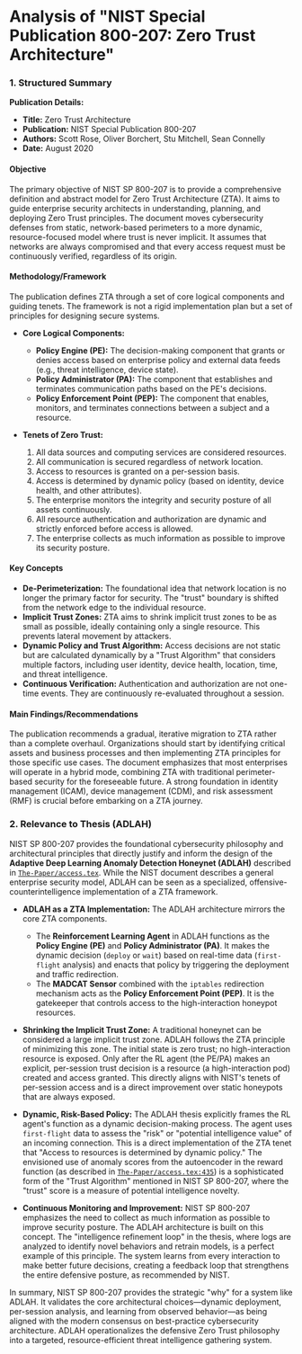 # Analysis of "NIST Special Publication 800-207: Zero Trust Architecture"

### 1. Structured Summary

**Publication Details:**
*   **Title:** Zero Trust Architecture
*   **Publication:** NIST Special Publication 800-207
*   **Authors:** Scott Rose, Oliver Borchert, Stu Mitchell, Sean Connelly
*   **Date:** August 2020

#### **Objective**
The primary objective of NIST SP 800-207 is to provide a comprehensive definition and abstract model for Zero Trust Architecture (ZTA). It aims to guide enterprise security architects in understanding, planning, and deploying Zero Trust principles. The document moves cybersecurity defenses from static, network-based perimeters to a more dynamic, resource-focused model where trust is never implicit. It assumes that networks are always compromised and that every access request must be continuously verified, regardless of its origin.

#### **Methodology/Framework**
The publication defines ZTA through a set of core logical components and guiding tenets. The framework is not a rigid implementation plan but a set of principles for designing secure systems.

*   **Core Logical Components:**
    *   **Policy Engine (PE):** The decision-making component that grants or denies access based on enterprise policy and external data feeds (e.g., threat intelligence, device state).
    *   **Policy Administrator (PA):** The component that establishes and terminates communication paths based on the PE's decisions.
    *   **Policy Enforcement Point (PEP):** The component that enables, monitors, and terminates connections between a subject and a resource.

*   **Tenets of Zero Trust:**
    1.  All data sources and computing services are considered resources.
    2.  All communication is secured regardless of network location.
    3.  Access to resources is granted on a per-session basis.
    4.  Access is determined by dynamic policy (based on identity, device health, and other attributes).
    5.  The enterprise monitors the integrity and security posture of all assets continuously.
    6.  All resource authentication and authorization are dynamic and strictly enforced before access is allowed.
    7.  The enterprise collects as much information as possible to improve its security posture.

#### **Key Concepts**
*   **De-Perimeterization:** The foundational idea that network location is no longer the primary factor for security. The "trust" boundary is shifted from the network edge to the individual resource.
*   **Implicit Trust Zones:** ZTA aims to shrink implicit trust zones to be as small as possible, ideally containing only a single resource. This prevents lateral movement by attackers.
*   **Dynamic Policy and Trust Algorithm:** Access decisions are not static but are calculated dynamically by a "Trust Algorithm" that considers multiple factors, including user identity, device health, location, time, and threat intelligence.
*   **Continuous Verification:** Authentication and authorization are not one-time events. They are continuously re-evaluated throughout a session.

#### **Main Findings/Recommendations**
The publication recommends a gradual, iterative migration to ZTA rather than a complete overhaul. Organizations should start by identifying critical assets and business processes and then implementing ZTA principles for those specific use cases. The document emphasizes that most enterprises will operate in a hybrid mode, combining ZTA with traditional perimeter-based security for the foreseeable future. A strong foundation in identity management (ICAM), device management (CDM), and risk assessment (RMF) is crucial before embarking on a ZTA journey.

### 2. Relevance to Thesis (ADLAH)

NIST SP 800-207 provides the foundational cybersecurity philosophy and architectural principles that directly justify and inform the design of the **Adaptive Deep Learning Anomaly Detection Honeynet (ADLAH)** described in [`The-Paper/access.tex`](The-Paper/access.tex). While the NIST document describes a general enterprise security model, ADLAH can be seen as a specialized, offensive-counterintelligence implementation of a ZTA framework.

*   **ADLAH as a ZTA Implementation:** The ADLAH architecture mirrors the core ZTA components.
    *   The **Reinforcement Learning Agent** in ADLAH functions as the **Policy Engine (PE)** and **Policy Administrator (PA)**. It makes the dynamic decision (`deploy` or `wait`) based on real-time data (`first-flight` analysis) and enacts that policy by triggering the deployment and traffic redirection.
    *   The **MADCAT Sensor** combined with the `iptables` redirection mechanism acts as the **Policy Enforcement Point (PEP)**. It is the gatekeeper that controls access to the high-interaction honeypot resources.

*   **Shrinking the Implicit Trust Zone:** A traditional honeynet can be considered a large implicit trust zone. ADLAH follows the ZTA principle of minimizing this zone. The initial state is zero trust; no high-interaction resource is exposed. Only after the RL agent (the PE/PA) makes an explicit, per-session trust decision is a resource (a high-interaction pod) created and access granted. This directly aligns with NIST's tenets of per-session access and is a direct improvement over static honeypots that are always exposed.

*   **Dynamic, Risk-Based Policy:** The ADLAH thesis explicitly frames the RL agent's function as a dynamic decision-making process. The agent uses `first-flight` data to assess the "risk" or "potential intelligence value" of an incoming connection. This is a direct implementation of the ZTA tenet that "Access to resources is determined by dynamic policy." The envisioned use of anomaly scores from the autoencoder in the reward function (as described in [`The-Paper/access.tex:435`](The-Paper/access.tex)) is a sophisticated form of the "Trust Algorithm" mentioned in NIST SP 800-207, where the "trust" score is a measure of potential intelligence novelty.

*   **Continuous Monitoring and Improvement:** NIST SP 800-207 emphasizes the need to collect as much information as possible to improve security posture. The ADLAH architecture is built on this concept. The "intelligence refinement loop" in the thesis, where logs are analyzed to identify novel behaviors and retrain models, is a perfect example of this principle. The system learns from every interaction to make better future decisions, creating a feedback loop that strengthens the entire defensive posture, as recommended by NIST.

In summary, NIST SP 800-207 provides the strategic "why" for a system like ADLAH. It validates the core architectural choices—dynamic deployment, per-session analysis, and learning from observed behavior—as being aligned with the modern consensus on best-practice cybersecurity architecture. ADLAH operationalizes the defensive Zero Trust philosophy into a targeted, resource-efficient threat intelligence gathering system.
